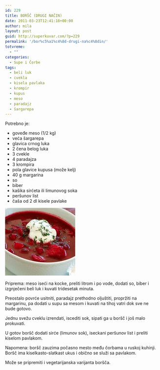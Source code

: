 ```yaml
---
id: 229
title: BORŠČ (DRUGI NAČIN)
date: 2011-03-23T12:41:18+00:00
author: mila
layout: post
guid: http://superkuvar.com/?p=229
permalink: '/bor%c5%a1%c4%8d-drugi-na%c4%8din/'
totvreme:
  - ""
categories:
  - Supe i Čorbe
tags:
  - beli luk
  - cvekla
  - kisela pavlaka
  - krompir
  - kupus
  - meso
  - paradajz
  - šargarepa
---
```

Potrebno je:

  * goveđe meso (1/2 kg)
  * veća šargarepa
  * glavica crnog luka
  * 2 čena belog luka
  * 3 cvekle
  * 4 paradajza
  * 3 krompira
  * pola glavice kupusa (može kelj)
  * 40 g margarina
  * so
  * biber
  * kašika sirćeta ili limunovog soka
  * peršunov list
  * čaša od 2 dl kisele pavlake

<img class="alignnone size-full wp-image-781" title="borscdruginacin" src="/wp-content/uploads/2011/03/borscdruginacin.jpg" alt="" width="229" height="220" /> 

Priprema: meso iseći na kocke, preliti litrom i po vode, dodati so, biber i izgnječeni beli luk i kuvati tridesetak minuta.

Preostalo povrće usitniti, paradajz prethodno oljuštiti, propržiti na margarinu, pa dodati u supu sa mesom i kuvati na tihoj vatri dok sve ne bude gotovo.

Jednu svežu cveklu izrendati, iscediti sok, sipati ga u boršč i još malo prokuvati.

U gotov boršč dodati sirće (limunov sok), iseckani peršunov list i preliti kiselom pavlakom.

Napomena: boršč zauzima počasno mesto među čorbama u ruskoj kuhinji. Boršč ima kiselkasto-slatkast ukus i obično se služi sa pavlakom.

Može se pripremiti i vegetarijanska varijanta boršča.